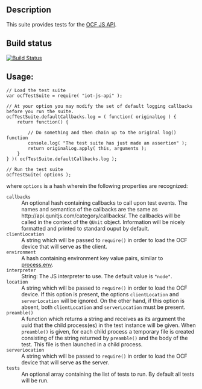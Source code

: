 ## Description
This suite provides tests for the [OCF JS API][].

## Build status
<a href="https://travis-ci.org/01org/iot-js-api/">
	<img alt="Build Status" src="https://travis-ci.org/01org/iot-js-api.svg?branch=ocf-new-api"></img>
</a>

## Usage:

```JS
// Load the test suite
var ocfTestSuite = require( "iot-js-api" );

// At your option you may modify the set of default logging callbacks before you run the suite.
ocfTestSuite.defaultCallbacks.log = ( function( originalLog ) {
	return function() {

		// Do something and then chain up to the original log() function
		console.log( "The test suite has just made an assertion" );
		return originalLog.apply( this, arguments );
	}
} )( ocfTestSuite.defaultCallbacks.log );

// Run the test suite
ocfTestSuite( options );
```

where ```options``` is a hash wherein the following properties are recognized:
<dl>

<dt><code>callbacks</code></dt>
<dd>An optional hash containing callbacks to call upon test events. The names and semantics of the callbacks are the same as http://api.qunitjs.com/category/callbacks/. The callbacks will be called in the context of the <code>QUnit</code> object. Information will be nicely formatted and printed to standard ouput by default.</dd>

<dt><code>clientLocation</code></dt>
<dd>A string which will be passed to <code>require()</code> in order to load the OCF device that will serve as the client.</dd>

<dt><code>environment</code></dt>
<dd>A hash containing environment key value pairs, similar to <a href="https://nodejs.org/api/process.html#process_process_env">process.env</a>.</dd>

<dt><code>interpreter</code></dt>
<dd>String: The JS interpreter to use. The default value is <code>"node"</code>.</dd>

<dt><code>location</code></dt>
<dd>A string which will be passed to <code>require()</code> in order to load the OCF device. If this option is present, the options <code>clientLocation</code> and 
<code>serverLocation</code> will be ignored. On the other hand, if this option is absent, both <code>clientLocation</code> and <code>serverLocation</code> must be present.</dd>

<dt><code>preamble()</code></dt>
<dd>A function which returns a string and receives as its argument the uuid that the child process(es) in the test instance will be given. When <code>preamble()</code> is given, for each child process a temporary file is created consisting of the string returned by <code>preamble()</code> and the body of the test. This file is then launched in a child process.</dd>

<dt><code>serverLocation</code></dt>
<dd>A string which will be passed to <code>require()</code> in order to load the OCF device that will serve as the server.</dd>

<dt><code>tests</code></dt>
<dd>An optional array containing the list of tests to run. By default all tests will be run.</dd>

</dl>


[OCF JS API]: https://github.com/01org/iot-js-api/tree/master/api/ocf
